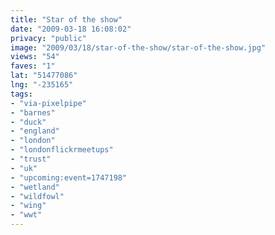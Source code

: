 ```yaml
---
title: "Star of the show"
date: "2009-03-18 16:08:02"
privacy: "public"
image: "2009/03/18/star-of-the-show/star-of-the-show.jpg"
views: "54"
faves: "1"
lat: "51477086"
lng: "-235165"
tags:
- "via-pixelpipe"
- "barnes"
- "duck"
- "england"
- "london"
- "londonflickrmeetups"
- "trust"
- "uk"
- "upcoming:event=1747198"
- "wetland"
- "wildfowl"
- "wing"
- "wwt"
---
```

<a href="/photos/2009/03/18/star-of-the-show"></a>
